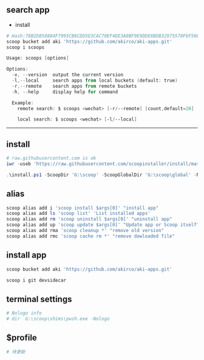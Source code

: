 ## search app

- install

```powershell
# Hash:78B2D858884F7995CB8CDD5D3CAC70EF4DE3A8BF9E9DDE6BDB32975570F6F56B
scoop bucket add aki 'https://github.com/akirco/aki-apps.git'
scoop i scoops
```

```powershell
Usage: scoops [options]

Options:
  -v, --version  output the current version
  -l,--local     search apps from local buckets (default: true)
  -r,--remote    search apps from remote buckets
  -h, --help     display help for command

  Example:
    remote search: $ scoops <wechat> [-r/--remote] [count,default=20]

    local search: $ scoops <wechat> [-l/--local]
```

---

## install

```powershell
# raw.githubusercontent.com is ok
iwr -useb 'https://raw.githubusercontent.com/scoopinstaller/install/master/install.ps1' -outfile 'install.ps1'

.\install.ps1 -ScoopDir 'G:\scoop' -ScoopGlobalDir 'G:\scoop\global' -NoProxy

```

## alias

```powershell
scoop alias add i 'scoop install $args[0]' "install app"
scoop alias add ls 'scoop list' 'List installed apps'
scoop alias add rm 'scoop uninstall $args[0]' "uninstall app"
scoop alias add up 'scoop update $args[0]' "Update app or Scoop itself"
scoop alias add rma 'scoop cleanup *' "remove old version"
scoop alias add rmc 'scoop cache rm *' "remove dowloaded file"
```

## install app

```powershell
scoop bucket add aki 'https://github.com/akirco/aki-apps.git'

scoop i git devsidecar
```

## terminal settings

```powershell
# Nologo info
# dir  G:\scoop\shims\pwsh.exe -Nologo
```

## $profile

```powershell
# 待更新
```
